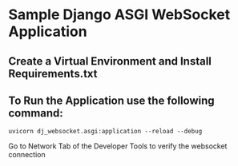 # Sample Django ASGI WebSocket Application

## Create a Virtual Environment and Install Requirements.txt

## To Run the Application use the following command:

~~~~
uvicorn dj_websocket.asgi:application --reload --debug
~~~~

Go to Network Tab of the Developer Tools to verify the websocket connection
